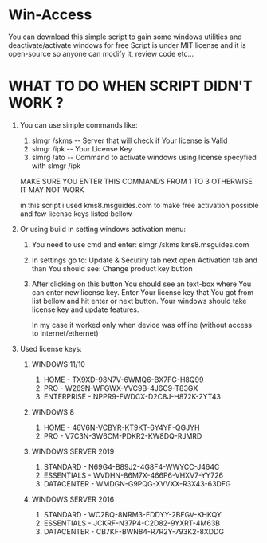# Win-Access

You can download this simple script to gain some windows utilities and deactivate/activate windows for free
Script is under MIT license and it is open-source so anyone can modify it, review code etc...


# WHAT TO DO WHEN SCRIPT DIDN'T WORK ?

1. You can use simple commands like:
   
    1. slmgr /skms <SERVER>      --  Server that will check if Your license is Valid
    2. slmgr /ipk <LICENSE KEY>  --  Your License Key 
    3. slmrg /ato                --  Command to activate windows using license specyfied with slmgr /ipk

    MAKE SURE YOU ENTER THIS COMMANDS FROM 1 TO 3 OTHERWISE IT MAY NOT WORK

    in this script i used kms8.msguides.com to make free activation possible
    and few license keys listed bellow

2. Or using build in setting windows activation menu:

    1. You need to use cmd and enter: 
        slmgr /skms kms8.msguides.com

    2. In settings go to:
        Update & Secutiry tab
        next open Activation tab
        and than You should see:
            Change product key button

    3. After clicking on this button You should see an text-box where You can enter new license key.
        Enter Your license key that You got from list bellow and hit enter or next button.
        Your windows should take license key and update features.

        In my case it worked only when device was offline (without access to internet/ethernet) 

3. Used license keys:
    1. WINDOWS 11/10 
        1. HOME - TX9XD-98N7V-6WMQ6-BX7FG-H8Q99
        2. PRO - W269N-WFGWX-YVC9B-4J6C9-T83GX
        3. ENTERPRISE - NPPR9-FWDCX-D2C8J-H872K-2YT43

    2. WINDOWS 8
        1. HOME - 46V6N-VCBYR-KT9KT-6Y4YF-QGJYH
        2. PRO - V7C3N-3W6CM-PDKR2-KW8DQ-RJMRD

    3. WINDOWS SERVER 2019
        1. STANDARD - N69G4-B89J2-4G8F4-WWYCC-J464C
        2. ESSENTIALS - WVDHN-86M7X-466P6-VHXV7-YY726
        3. DATACENTER - WMDGN-G9PQG-XVVXX-R3X43-63DFG

    4. WINDOWS SERVER 2016
        1. STANDARD - WC2BQ-8NRM3-FDDYY-2BFGV-KHKQY
        2. ESSENTIALS - JCKRF-N37P4-C2D82-9YXRT-4M63B
        3. DATACENTER - CB7KF-BWN84-R7R2Y-793K2-8XDDG

    